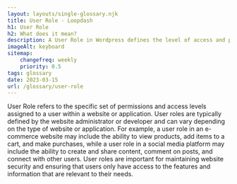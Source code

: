 ```yaml
--- 
layout: layouts/single-glossary.njk
title: User Role - Loopdash
h1: User Role
h2: What does it mean?
description: A User Role in Wordpress defines the level of access and permissions a user has within the website's backend.
imageAlt: keyboard
sitemap:
	changefreq: weekly
	priority: 0.5
tags: glossary
date: 2023-03-15
url: /glossary/user-role
---
```


User Role refers to the specific set of permissions and access levels assigned to a user within a website or application. User roles are typically defined by the website administrator or developer and can vary depending on the type of website or application. For example, a user role in an e-commerce website may include the ability to view products, add items to a cart, and make purchases, while a user role in a social media platform may include the ability to create and share content, comment on posts, and connect with other users. User roles are important for maintaining website security and ensuring that users only have access to the features and information that are relevant to their needs.
